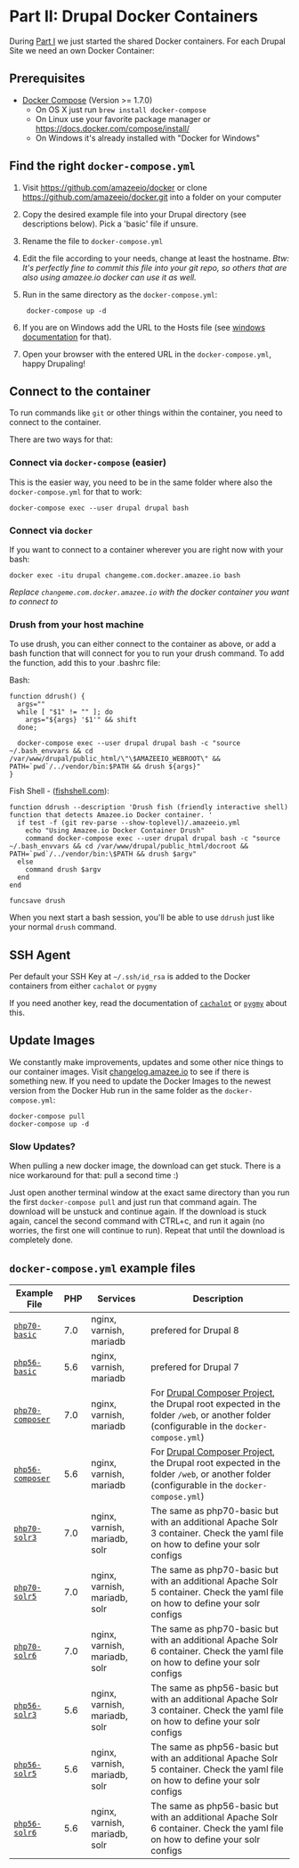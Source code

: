 # Part II: Drupal Docker Containers

<!-- toc -->

During [Part I](./local_docker_development.md#part-i-shared-docker-containers) we just started the shared Docker containers. For each Drupal Site we need an own Docker Container:

## Prerequisites
* [Docker Compose](https://docs.docker.com/compose/install/) (Version >= 1.7.0)
  * On OS X just run `brew install docker-compose`
  * On Linux use your favorite package manager or https://docs.docker.com/compose/install/
  * On Windows it's already installed with "Docker for Windows"

## Find the right `docker-compose.yml`

1. Visit https://github.com/amazeeio/docker or clone https://github.com/amazeeio/docker.git into a folder on your computer
2. Copy the desired example file into your Drupal directory (see descriptions below). Pick a 'basic' file if unsure.
3. Rename the file to `docker-compose.yml`
4. Edit the file according to your needs, change at least the hostname. _Btw: It's perfectly fine to commit this file into your git repo, so others that are also using amazee.io docker can use it as well._
5. Run in the same directory as the `docker-compose.yml`:

        docker-compose up -d
6. If you are on Windows add the URL to the Hosts file (see [windows documentation](local_docker_development/windows.md) for that).
7. Open your browser with the entered URL in the `docker-compose.yml`, happy Drupaling!

## Connect to the container

To run commands like `git` or other things within the container, you need to connect to the container.

There are two ways for that:

### Connect via `docker-compose` (easier)

This is the easier way, you need to be in the same folder where also the `docker-compose.yml` for that to work:

    docker-compose exec --user drupal drupal bash

### Connect via `docker`

If you want to connect to a container wherever you are right now with your bash:

	docker exec -itu drupal changeme.com.docker.amazee.io bash

*Replace `changeme.com.docker.amazee.io` with the docker container you want to connect to*

### Drush from your host machine

To use drush, you can either connect to the container as above, or add a bash function that will connect for you to run your drush command. To add the function, add this to your .bashrc file:

Bash:
```
function ddrush() {
  args=""
  while [ "$1" != "" ]; do
    args="${args} '$1'" && shift
  done;

  docker-compose exec --user drupal drupal bash -c "source ~/.bash_envvars && cd /var/www/drupal/public_html/\"\$AMAZEEIO_WEBROOT\" && PATH=`pwd`/../vendor/bin:$PATH && drush ${args}"
}
```

Fish Shell - ([fishshell.com](https://fishshell.com/)):
```
function ddrush --description 'Drush fish (friendly interactive shell) function that detects Amazee.io Docker container. '
  if test -f (git rev-parse --show-toplevel)/.amazeeio.yml
    echo "Using Amazee.io Docker Container Drush"
    command docker-compose exec --user drupal drupal bash -c "source ~/.bash_envvars && cd /var/www/drupal/public_html/docroot && PATH=`pwd`/../vendor/bin:\$PATH && drush $argv"
  else
    command drush $argv
  end
end

funcsave drush
```


When you next start a bash session, you'll be able to use `ddrush` just like your normal `drush` command.

## SSH Agent

Per default your SSH Key at `~/.ssh/id_rsa` is added to the Docker containers from either `cachalot` or `pygmy`

If you need another key, read the documentation of [`cachalot`](os_x_cachalot.md) or [`pygmy`](linux_pygmy.md) about this.

## Update Images

We constantly make improvements, updates and some other nice things to our container images. Visit [changelog.amazee.io](https://changelog.amazee.io) to see if there is something new. If you need to update the Docker Images to the newest version from the Docker Hub run in the same folder as the `docker-compose.yml`:

	docker-compose pull
	docker-compose up -d

### Slow Updates?

When pulling a new docker image, the download can get stuck. There is a nice workaround for that: pull a second time :)

Just open another terminal window at the exact same directory than you run the first `docker-compose pull` and just run that command again. The download will be unstuck and continue again. If the download is stuck again, cancel the second command with CTRL+c, and run it again (no worries, the first one will continue to run). Repeat that until the download is completely done.


## `docker-compose.yml` example files

| Example File                                                                                  | PHP | Services                      | Description                                                                                                                     |
|-----------------------------------------------------------------------------------------------|-----|-------------------------------|---------------------------------------------------------------------------------------------------------------------------------|
| [`php70-basic`](https://github.com/amazeeio/docker/blob/master/example-php70-basic.yml)       | 7.0 | nginx, varnish, mariadb       | prefered for Drupal 8                                                                                                           |
| [`php56-basic`](https://github.com/amazeeio/docker/blob/master/example-php56-basic.yml)       | 5.6 | nginx, varnish, mariadb       | prefered for Drupal 7                                                                                                           |
| [`php70-composer`](https://github.com/amazeeio/docker/blob/master/example-php70-composer.yml) | 7.0 | nginx, varnish, mariadb       | For [Drupal Composer Project](https://github.com/drupal-composer/drupal-project), the Drupal root expected in the folder `/web`, or another folder (configurable in the `docker-compose.yml`) |
| [`php56-composer`](https://github.com/amazeeio/docker/blob/master/example-php56-composer.yml) | 5.6 | nginx, varnish, mariadb       | For [Drupal Composer Project](https://github.com/drupal-composer/drupal-project), the Drupal root expected in the folder `/web`, or another folder (configurable in the `docker-compose.yml`) |
| [`php70-solr3`](https://github.com/amazeeio/docker/blob/master/example-php70-solr3.yml)         | 7.0 | nginx, varnish, mariadb, solr | The same as php70-basic but with an additional Apache Solr 3 container. Check the yaml file on how to define your solr configs          |
| [`php70-solr5`](https://github.com/amazeeio/docker/blob/master/example-php70-solr5.yml)         | 7.0 | nginx, varnish, mariadb, solr | The same as php70-basic but with an additional Apache Solr 5 container. Check the yaml file on how to define your solr configs          |
| [`php70-solr6`](https://github.com/amazeeio/docker/blob/master/example-php70-solr6.yml)         | 7.0 | nginx, varnish, mariadb, solr | The same as php70-basic but with an additional Apache Solr 6 container. Check the yaml file on how to define your solr configs          |
| [`php56-solr3`](https://github.com/amazeeio/docker/blob/master/example-php56-solr3.yml)         | 5.6 | nginx, varnish, mariadb, solr | The same as php56-basic but with an additional Apache Solr 3 container. Check the yaml file on how to define your solr configs          |
| [`php56-solr5`](https://github.com/amazeeio/docker/blob/master/example-php56-solr5.yml)         | 5.6 | nginx, varnish, mariadb, solr | The same as php56-basic but with an additional Apache Solr 5 container. Check the yaml file on how to define your solr configs          |
| [`php56-solr6`](https://github.com/amazeeio/docker/blob/master/example-php56-solr6.yml)         | 5.6 | nginx, varnish, mariadb, solr | The same as php56-basic but with an additional Apache Solr 6 container. Check the yaml file on how to define your solr configs          |
